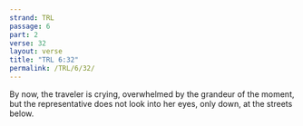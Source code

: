 ```yaml
---
strand: TRL
passage: 6
part: 2
verse: 32
layout: verse
title: "TRL 6:32"
permalink: /TRL/6/32/
---
```

By now, the traveler is crying, overwhelmed by the grandeur of the moment, but the representative does not look into her eyes, only down, at the streets below.
